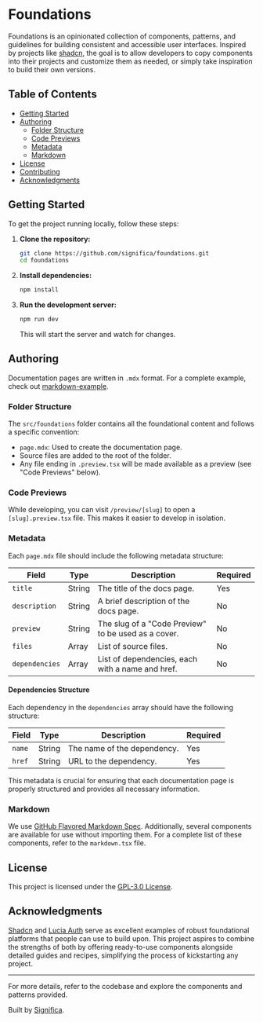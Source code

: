 # Foundations

Foundations is an opinionated collection of components, patterns, and guidelines for building consistent and accessible user interfaces. Inspired by projects like [shadcn](https://ui.shadcn.com/), the goal is to allow developers to copy components into their projects and customize them as needed, or simply take inspiration to build their own versions.

## Table of Contents

- [Getting Started](#getting-started)
- [Authoring](#authoring)
  - [Folder Structure](#folder-structure)
  - [Code Previews](#code-previews)
  - [Metadata](#metadata)
  - [Markdown](#markdown)
- [License](#license)
- [Contributing](#contributing)
- [Acknowledgments](#acknowledgments)

## Getting Started

To get the project running locally, follow these steps:

1. **Clone the repository:**

   ```bash
   git clone https://github.com/significa/foundations.git
   cd foundations
   ```

2. **Install dependencies:**

   ```bash
   npm install
   ```

3. **Run the development server:**

   ```bash
   npm run dev
   ```

   This will start the server and watch for changes.

## Authoring

Documentation pages are written in `.mdx` format. For a complete example, check out [markdown-example](./markdown-example.mdx).

### Folder Structure

The `src/foundations` folder contains all the foundational content and follows a specific convention:

- `page.mdx`: Used to create the documentation page.
- Source files are added to the root of the folder.
- Any file ending in `.preview.tsx` will be made available as a preview (see "Code Previews" below).

### Code Previews

While developing, you can visit `/preview/[slug]` to open a `[slug].preview.tsx` file. This makes it easier to develop in isolation.

### Metadata

Each `page.mdx` file should include the following metadata structure:

| Field          | Type   | Description                                         | Required |
| -------------- | ------ | --------------------------------------------------- | -------- |
| `title`        | String | The title of the docs page.                         | Yes      |
| `description`  | String | A brief description of the docs page.               | No       |
| `preview`      | String | The slug of a "Code Preview" to be used as a cover. | No       |
| `files`        | Array  | List of source files.                               | No       |
| `dependencies` | Array  | List of dependencies, each with a name and href.    | No       |

#### Dependencies Structure

Each dependency in the `dependencies` array should have the following structure:

| Field  | Type   | Description                 | Required |
| ------ | ------ | --------------------------- | -------- |
| `name` | String | The name of the dependency. | Yes      |
| `href` | String | URL to the dependency.      | Yes      |

This metadata is crucial for ensuring that each documentation page is properly structured and provides all necessary information.

### Markdown

We use [GitHub Flavored Markdown Spec](https://github.github.com/gfm/). Additionally, several components are available for use without importing them. For a complete list of these components, refer to the `markdown.tsx` file.

## License

This project is licensed under the [GPL-3.0 License](https://www.gnu.org/licenses/gpl-3.0.en.html).

## Acknowledgments

[Shadcn](https://ui.shadcn.com/) and [Lucia Auth](https://lucia-auth.com/) serve as excellent examples of robust foundational platforms that people can use to build upon. This project aspires to combine the strengths of both by offering ready-to-use components alongside detailed guides and recipes, simplifying the process of kickstarting any project.

---

For more details, refer to the codebase and explore the components and patterns provided.

Built by [Significa](https://significa.co).
